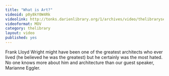 ```yaml
---
title: "What is Art?"
videoid: p0y8kY0W4Rk
videolink: http://tonks.darienlibrary.org/1/archives/video/thelibraryseries/s01e15-tl-marianne_eggler.mov
videoformat: MOV
category: thelibrary
layout: video
published: yes
---
```


Frank Lloyd Wright might have been one of the greatest architects who ever lived  (he believed he was the greatest) but he certainly was the most hated. No one knows more about him and architecture than our guest speaker, Marianne Eggler.